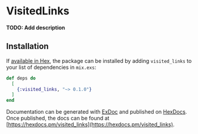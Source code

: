 # VisitedLinks

**TODO: Add description**

## Installation

If [available in Hex](https://hex.pm/docs/publish), the package can be installed
by adding `visited_links` to your list of dependencies in `mix.exs`:

```elixir
def deps do
  [
    {:visited_links, "~> 0.1.0"}
  ]
end
```

Documentation can be generated with [ExDoc](https://github.com/elixir-lang/ex_doc)
and published on [HexDocs](https://hexdocs.pm). Once published, the docs can
be found at [https://hexdocs.pm/visited_links](https://hexdocs.pm/visited_links).

